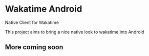 # Wakatime Android
Native Client for Wakatime


This project aims to bring a nice native look to wakatime into Android

More coming soon
---
